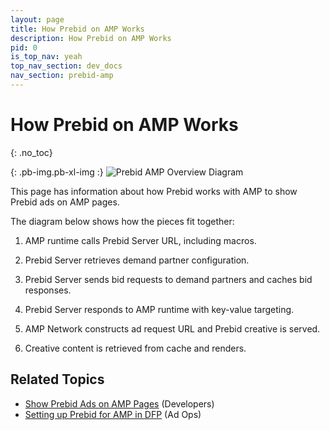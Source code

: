 ```yaml
---
layout: page
title: How Prebid on AMP Works
description: How Prebid on AMP Works
pid: 0
is_top_nav: yeah
top_nav_section: dev_docs
nav_section: prebid-amp
---
```


<div class="bs-docs-section" markdown="1">

# How Prebid on AMP Works
{: .no_toc}

{: .pb-img.pb-xl-img :}
![Prebid AMP Overview Diagram]({{site.github.url}}/assets/images/dev-docs/amp-rtc.png)

This page has information about how Prebid works with AMP to show Prebid ads on AMP pages.

The diagram below shows how the pieces fit together:

1. AMP runtime calls Prebid Server URL, including macros.

2. Prebid Server retrieves demand partner configuration.

3. Prebid Server sends bid requests to demand partners and caches bid responses.

4. Prebid Server responds to AMP runtime with key-value targeting.

5. AMP Network constructs ad request URL and Prebid creative is served.

6. Creative content is retrieved from cache and renders.


## Related Topics

+ [Show Prebid Ads on AMP Pages]({{site.github.url}}/dev-docs/show-prebid-ads-on-amp-pages.html) (Developers)
+ [Setting up Prebid for AMP in DFP]({{site.github.url}}/adops/setting-up-prebid-for-amp-in-dfp.html) (Ad Ops)

</div>

<!-- Reference Links -->

[PBS]: {{site.baseurl}}/dev-docs/get-started-with-prebid-server.html
[RTC-Overview]: https://github.com/ampproject/amphtml/blob/master/extensions/amp-a4a/rtc-documentation.md

